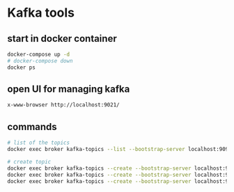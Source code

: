 # Kafka tools
## start in docker container
```sh
docker-compose up -d
# docker-compose down
docker ps
```
## open UI for managing kafka
```sh
x-www-browser http://localhost:9021/
```

## commands 
```sh
# list of the topics
docker exec broker kafka-topics --list --bootstrap-server localhost:9092 | grep ^topic

# create topic 
docker exec broker kafka-topics --create --bootstrap-server localhost:9092 --replication-factor 1 --partitions 1 --topic topic.1
docker exec broker kafka-topics --create --bootstrap-server localhost:9092 --replication-factor 1 --partitions 1 --topic topic.2
docker exec broker kafka-topics --create --bootstrap-server localhost:9092 --replication-factor 1 --partitions 1 --topic topic.3
```
